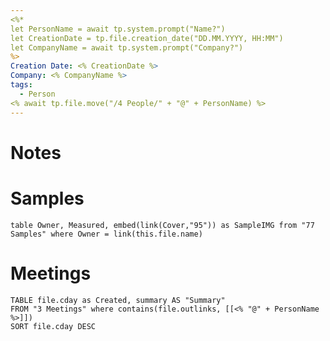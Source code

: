 ```yaml
---
<%*
let PersonName = await tp.system.prompt("Name?")
let CreationDate = tp.file.creation_date("DD.MM.YYYY, HH:MM")
let CompanyName = await tp.system.prompt("Company?")
%>
Creation Date: <% CreationDate %>
Company: <% CompanyName %>
tags:
  - Person
<% await tp.file.move("/4 People/" + "@" + PersonName) %>
---
```


# Notes

# Samples 
```dataview
table Owner, Measured, embed(link(Cover,"95")) as SampleIMG from "77 Samples" where Owner = link(this.file.name)
```
# Meetings
```dataview
TABLE file.cday as Created, summary AS "Summary"
FROM "3 Meetings" where contains(file.outlinks, [[<% "@" + PersonName %>]])
SORT file.cday DESC
```